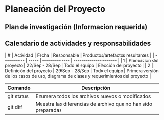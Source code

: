 # Planeación del Proyecto

## Plan de investigación (Informacion requerida)

## Calendario de actividades y responsabilidades

| # | Actividad | Fecha | Responsable | Productos/artefactos resultantes |
| ----------- | ----- | -------------- | ---------------------- |
| 1 | Planeación del proyecto | 22/Sep - 28/Sep | Todo el equipo | Elección del proyecto |
| 2 | Definiciòn del proyecto | 29/Sep - 28/Sep | Todo el equipo | Primera versión de los casos de uso, diagrama de clases y requerimientos del proyecto |

| Comando | Descripción |
| --- | --- |
| git status | Enumera todos los archivos nuevos o modificados |
| git diff | Muestra las diferencias de archivo que no han sido preparadas |
